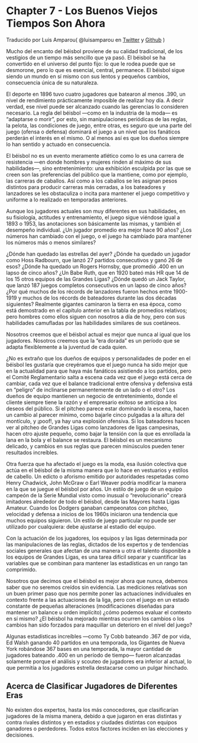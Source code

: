 # Chapter 7 - Los Buenos Viejos Tiempos Son Ahora
Traducido por Luis Amparou( @luisamparou en [Twitter](https://twitter.com/luisamparou) y  [Github](https://github.com/luisamparou) )

Mucho del encanto del béisbol proviene de su calidad tradicional, de los vestigios de un tiempo más sencillo que ya pasó. El béisbol se ha convertido en el universo del punto fijo: lo que le rodea puede que se desmorone, pero lo que es esencial, central, permanece. El béisbol sigue siendo un mundo en sí mismo con sus lentos y pequeños cambios, consecuencia única de su naturaleza.

El deporte en 1896 tuvo cuatro jugadores que batearon al menos .390, un nivel de rendimiento prácticamente imposible de realizar hoy día. A decir verdad, ese nivel puede ser alcanzado cuando las gerencias lo consideren necesario. La regla del béisbol —como en la industria de la moda— es “adaptarse o morir”, por esto, sin manipulaciones periódicas de las reglas, la pelota, las condiciones de juego, entre otras, es seguro que una parte del juego (ofensa o defensa) dominará el juego a un nivel que los fanáticos perderán el interés en el mismo. O al menos así es que los dueños siempre lo han sentido y actuado en consecuencia.

El béisbol no es un evento meramente atlético como lo es una carrera de resistencia —en donde hombres y mujeres rinden al máximo de sus habilidades—, sino entretenimiento: una exhibición esculpida por las que se creen son las preferencias del público que la mantiene, como por ejemplo, las carreras de caballos. Así como a los caballos se les asignan pesos distintos para producir carreras más cerradas, a los bateadores y lanzadores se les obstaculiza o incita para mantener el juego competitivo y uniforme a lo realizado en temporadas anteriores.

Aunque los jugadores actuales son muy diferentes en sus habilidades, en su fisiología, actitudes y entrenamiento, el juego sigue viéndose igual a 1893 o 1953, las anotaciones son básicamente las mismas, y también el desempeño individual. ¿Un jugador promedio era mejor hace 90 años? ¿Los números han cambiado con el juego, o el juego ha cambiado para mantener los números más o menos similares?

¿Dónde han quedado las estrellas del ayer? ¿Dónde ha quedado un jugador como Hoss Radbourn, que lanzó 27 partidos consecutivos y ganó 26 de esos? ¿Dónde ha quedado un Rogers Hornsby, que promedió .400 en un lapso de cinco años? ¿Un Babe Ruth, que en 1920 bateó más HR que 14 de los 15 otros equipos de las Grandes Ligas? ¿Dónde quedó un Jack Taylor, que lanzó 187 juegos completos consecutivos en un lapso de cinco años? ¿Por qué muchos de los récords de lanzadores fueron hechos entre 1900-1919 y muchos de los récords de bateadores durante las dos décadas siguientes? Realmente gigantes caminaron la tierra en esa época, como está demostrado en el capítulo anterior en la tabla de promedios relativos; pero hombres como ellos siguen con nosotros a día de hoy, pero con sus habilidades camufladas por las habilidades similares de sus coetáneos.

Nosotros creemos que el béisbol actual es mejor que nunca al igual que los jugadores. Nosotros creemos que la “era dorada” es un período que se adapta flexiblemente a la juventud de cada quien.

¿No es extraño que los dueños de equipos y personalidades de poder en el béisbol les gustaría que creyéramos que el juego nunca ha sido mejor que en la actualidad para que haya más fanáticos asistiendo a los partidos, pero el Comité Reglamentario salta a escena cada vez que el juego está cerca de cambiar, cada vez que el balance tradicional entre ofensiva y defensiva está en “peligro” de inclinarse permanentemente de un lado o el otro? Los dueños de equipo mantienen un negocio de entretenimiento, donde el cliente siempre tiene la razón y el empresario exitoso se anticipa a los deseos del público. Si el pitcheo parece estar dominando la escena, hacen un cambio al parecer mínimo, como bajarle cinco pulgadas a la altura del montículo, y ¡poof!, ya hay una explosión ofensiva. Si los bateadores hacen ver al pitcheo de Grandes Ligas como lanzadores de ligas campesinas, hacen otro ajuste pequeño, como bajar la tensión con la que es enrollada la lana en la bola y el balance se restaura. El béisbol es un mecanismo delicado, y cambios en sus reglas que parecen minúsculos pueden tener resultados increíbles.

Otra fuerza que ha afectado el juego es la moda, esa ilusión colectiva que actúa en el béisbol de la misma manera que lo hace en vestuarios y estilos de cabello. Un edicto o aforismo emitido por autoridades respetadas como Henry Chadwick, John McGraw o Earl Weaver podría modificar la manera en la que se juegue el béisbol por años. Un estilo de juego de un equipo campeón de la Serie Mundial visto como inusual o “revolucionario” creará imitadores alrededor de todo el béisbol, desde las Mayores hasta Ligas Amateur. Cuando los Dodgers ganaban campeonatos con pitcheo, velocidad y defensa a inicios de los 1960s iniciaron una tendencia que muchos equipos siguieron. Un estilo de juego particular no puede ser utilizado por cualquiera: debe ajustarse al estadio del equipo.

Con la actuación de los jugadores, los equipos y las ligas determinada por las manipulaciones de las reglas, dictados de los expertos y de tendencias sociales generales que afectan de una manera u otra el talento disponible a los equipos de Grandes Ligas, es una tarea difícil separar y cuantificar las variables que se combinan para mantener las estadísticas en un rango tan comprimido.

Nosotros que decimos que el béisbol es mejor ahora que nunca, debemos saber que no seremos creídos sin evidencia. Las mediciones relativas son un buen primer paso que nos permite poner las actuaciones individuales en contexto frente a las actuaciones de la liga, pero con el juego en un estado constante de pequeñas alteraciones (modificaciones diseñadas para mantener un balance u orden implícito) ¿cómo podemos evaluar el contexto en sí mismo? ¿El béisbol ha mejorado mientras ocurren los cambios o los cambios han sido forzados para maquillar un deterioro en el nivel del juego?

Algunas estadísticas increíbles —como Ty Cobb bateando .367 de por vida, Ed Walsh ganando 40 partidos en una temporada, los Gigantes de Nueva York robándose 367 bases en una temporada, la mayor cantidad de jugadores bateando .400 en un período de tiempo— fueron alcanzadas solamente porque el análisis y scouteo de jugadores era inferior al actual, lo que permitía a los jugadores estrella destacarse como un pulgar hinchado.

## Acerca de Clasificar Jugadores de Diferentes Eras

No existen dos expertos, hasta los más conocedores, que clasificarían jugadores de la misma manera, debido a que jugaron en eras distintas y contra rivales distintos y en estadios y ciudades distintas con equipos ganadores o perdedores. Todos estos factores inciden en las elecciones y decisiones.
